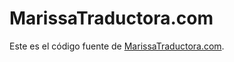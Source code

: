 # MarissaTraductora.com

Este es el código fuente de [MarissaTraductora.com](https://marissatraductora.com).